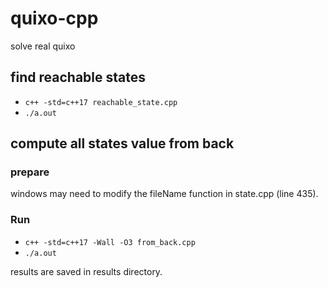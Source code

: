 # quixo-cpp
solve real quixo 

## find reachable states
- `c++ -std=c++17 reachable_state.cpp`
- `./a.out`

## compute all states value from back
### prepare
windows may need to modify the fileName function in state.cpp (line 435). 
### Run
- `c++ -std=c++17 -Wall -O3 from_back.cpp `
- `./a.out`

results are saved in results directory.